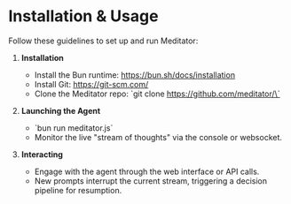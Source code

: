 # Installation & Usage

Follow these guidelines to set up and run Meditator:

1. **Installation**
   - Install the Bun runtime: https://bun.sh/docs/installation
   - Install Git: https://git-scm.com/
   - Clone the Meditator repo: \`git clone https://github.com/meditator/\`
   
2. **Launching the Agent**
   - \`bun run meditator.js\`
   - Monitor the live "stream of thoughts" via the console or websocket.
3. **Interacting**
   - Engage with the agent through the web interface or API calls.
   - New prompts interrupt the current stream, triggering a decision pipeline for resumption.
